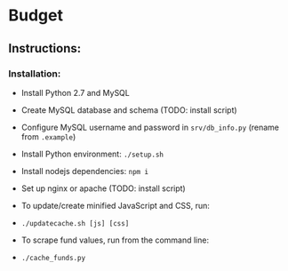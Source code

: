 # Budget

## Instructions:

### Installation:
 - Install Python 2.7 and MySQL
 - Create MySQL database and schema (TODO: install script)
 - Configure MySQL username and password in `srv/db_info.py` (rename from `.example`)
 - Install Python environment: `./setup.sh`
 - Install nodejs dependencies: `npm i`
 - Set up nginx or apache (TODO: install script)

 - To update/create minified JavaScript and CSS, run:
  * `./updatecache.sh [js] [css]`

 - To scrape fund values, run from the command line:
  *  `./cache_funds.py`
